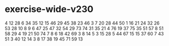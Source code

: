 # exercise-wide-v230
4
12
28
6
34
35
12
15
46
29
45
38
23
46
3
7
20
28
44
50
1
16
21
24
32
26
53
28
10
8
9
6
47
25
47
32
54
29
73
74
31
35
21
4
76
19
37
75
35
51
57
8
51
58
29
4
19
21
50
74
7
8
6
18
42
69
3
8
14
5
3
15
28
5
44
67
15
15
37
60
7
43
51
3
40
12
14
3
8
17
38
19
45
71
59
13
